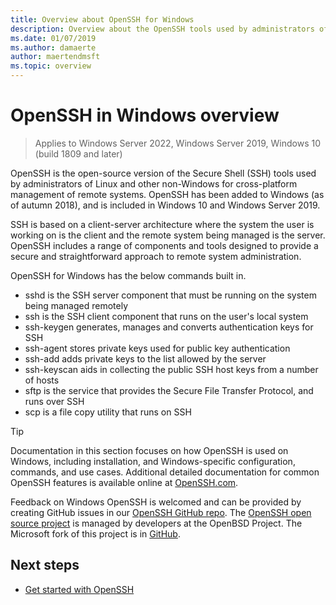 ```yaml
---
title: Overview about OpenSSH for Windows
description: Overview about the OpenSSH tools used by administrators of Linux and other non-Windows for cross-platform management of remote systems.
ms.date: 01/07/2019
ms.author: damaerte
author: maertendmsft
ms.topic: overview
---
```


# OpenSSH in Windows overview

>Applies to Windows Server 2022, Windows Server 2019, Windows 10 (build 1809 and later)

OpenSSH is the open-source version of the Secure Shell (SSH) tools used by administrators of Linux and other non-Windows for cross-platform management of remote systems. OpenSSH has been added to Windows (as of autumn 2018), and is included in Windows 10 and Windows Server 2019.

SSH is based on a client-server architecture where the system the user is working on is the client and the remote system being managed is the server. OpenSSH includes a range of components and tools designed to provide a secure and straightforward approach to remote system administration.

OpenSSH for Windows has the below commands built in.

- sshd is the SSH server component that must be running on the system being managed remotely
- ssh is the SSH client component that runs on the user's local system
- ssh-keygen generates, manages and converts authentication keys for SSH
- ssh-agent stores private keys used for public key authentication
- ssh-add adds private keys to the list allowed by the server
- ssh-keyscan aids in collecting the public SSH host keys from a number of hosts
- sftp is the service that provides the Secure File Transfer Protocol, and runs over SSH
- scp is a file copy utility that runs on SSH

> [!TIP]
> Documentation in this section focuses on how OpenSSH is used on Windows, including installation,
> and Windows-specific configuration, commands, and use cases. Additional detailed documentation for
> common OpenSSH features is available online at
> [OpenSSH.com](https://www.openssh.com/manual.html).

Feedback on Windows OpenSSH is welcomed and can be provided by creating GitHub issues in our [OpenSSH GitHub repo](https://github.com/PowerShell/openssh-portable). The [OpenSSH open source project](https://www.openssh.com) is managed by developers at the OpenBSD Project. The Microsoft fork of this project is in [GitHub](https://github.com/PowerShell/openssh-portable).

## Next steps

- [Get started with OpenSSH](OpenSSH_Install_FirstUse.md)
